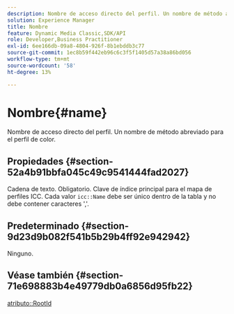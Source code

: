 ```yaml
---
description: Nombre de acceso directo del perfil. Un nombre de método abreviado para el perfil de color.
solution: Experience Manager
title: Nombre
feature: Dynamic Media Classic,SDK/API
role: Developer,Business Practitioner
exl-id: 6ee166db-09a8-4804-926f-8b1ebddb3c77
source-git-commit: 1ec8b59f442eb96c6c3f5f1405d57a38a86bd056
workflow-type: tm+mt
source-wordcount: '58'
ht-degree: 13%

---
```


# Nombre{#name}

Nombre de acceso directo del perfil. Un nombre de método abreviado para el perfil de color.

## Propiedades {#section-52a4b91bbfa045c49c9541444fad2027}

Cadena de texto. Obligatorio. Clave de índice principal para el mapa de perfiles ICC. Cada valor `icc::Name` debe ser único dentro de la tabla y no debe contener caracteres &#39;,&#39;.

## Predeterminado {#section-9d23d9b082f541b5b29b4ff92e942942}

Ninguno.

## Véase también {#section-71e698883b4e49779db0a6856d95fb22}

[atributo::RootId](../../../../../ir-api/material-cat/image-rendering-api-ref/c-ir-material-catalog/c-ir-attributes-reference/r-ir-rootid.md#reference-54b42b7125824be593378c1accb70d5a)
